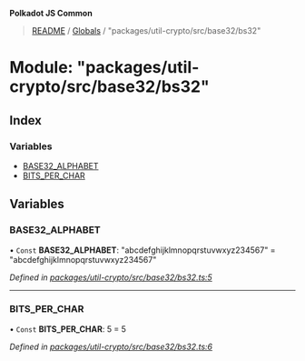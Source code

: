 **Polkadot JS Common**

> [README](../README.md) / [Globals](../globals.md) / "packages/util-crypto/src/base32/bs32"

# Module: "packages/util-crypto/src/base32/bs32"

## Index

### Variables

* [BASE32\_ALPHABET](_packages_util_crypto_src_base32_bs32_.md#base32_alphabet)
* [BITS\_PER\_CHAR](_packages_util_crypto_src_base32_bs32_.md#bits_per_char)

## Variables

### BASE32\_ALPHABET

• `Const` **BASE32\_ALPHABET**: \"abcdefghijklmnopqrstuvwxyz234567\" = "abcdefghijklmnopqrstuvwxyz234567"

*Defined in [packages/util-crypto/src/base32/bs32.ts:5](https://github.com/polkadot-js/common/blob/975103fd/packages/util-crypto/src/base32/bs32.ts#L5)*

___

### BITS\_PER\_CHAR

• `Const` **BITS\_PER\_CHAR**: 5 = 5

*Defined in [packages/util-crypto/src/base32/bs32.ts:6](https://github.com/polkadot-js/common/blob/975103fd/packages/util-crypto/src/base32/bs32.ts#L6)*
